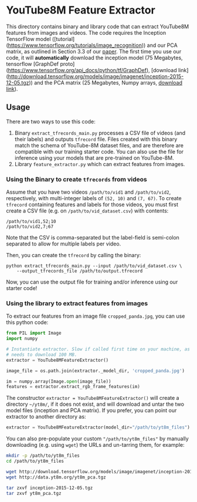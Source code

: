 # YouTube8M Feature Extractor
This directory contains binary and library code that can extract YouTube8M
features from images and videos.
The code requires the Inception TensorFlow model ([tutorial]
(https://www.tensorflow.org/tutorials/image_recognition)) and our PCA matrix, as
outlined in Section 3.3 of our [paper](https://arxiv.org/abs/1609.08675). The
first time you use our code, it will **automatically** download the inception
model (75 Megabytes, tensorflow [GraphDef proto]
(https://www.tensorflow.org/api_docs/python/tf/GraphDef),
[download link]
(http://download.tensorflow.org/models/image/imagenet/inception-2015-12-05.tgz))
and the PCA matrix (25 Megabytes, Numpy arrays,
[download link](http://data.yt8m.org/yt8m_pca.tgz)).

## Usage

There are two ways to use this code:

 1. Binary `extract_tfrecords_main.py` processes a CSV file of videos (and their
    labels) and outputs `tfrecord` file. Files created with this binary match
    the schema of YouTube-8M dataset files, and are therefore are compatible
    with our training starter code. You can also use the file for inference
    using your models that are pre-trained on YouTube-8M.
 1. Library `feature_extractor.py` which can extract features from images.


### Using the Binary to create `tfrecords` from videos

Assume that you have two videos `/path/to/vid1` and `/path/to/vid2`,
respectively, with multi-integer labels of `(52, 10)` and `(7, 67)`. To create
`tfrecord` containing features and labels for those videos, you must first
create a CSV file (e.g. on `/path/to/vid_dataset.csv`) with contents:

    /path/to/vid1,52;10
    /path/to/vid2,7;67

Note that the CSV is comma-separated but the label-field is semi-colon separated
to allow for multiple labels per video.

Then, you can create the `tfrecord` by calling the binary:

    python extract_tfrecords_main.py --input /path/to/vid_dataset.csv \
        --output_tfrecords_file /path/to/output.tfrecord

Now, you can use the output file for training and/or inference using our starter
code!

### Using the library to extract features from images

To extract our features from an image file `cropped_panda.jpg`, you can use
this python code:

```python
from PIL import Image
import numpy

# Instantiate extractor. Slow if called first time on your machine, as it
# needs to download 100 MB.
extractor = YouTube8MFeatureExtractor()

image_file = os.path.join(extractor._model_dir, 'cropped_panda.jpg')

im = numpy.array(Image.open(image_file))
features = extractor.extract_rgb_frame_features(im)
```

The constructor `extractor = YouTube8MFeatureExtractor()` will create a
directory `~/yt8m/`, if it does not exist, and will download and untar the two
model files (inception and PCA matrix). If you prefer, you can point our
extractor to another directory as:

```python
extractor = YouTube8MFeatureExtractor(model_dir="/path/to/yt8m_files")
```

You can also pre-populate your custom `"/path/to/yt8m_files"` by manually
downloading (e.g. using `wget`) the URLs and un-tarring them, for example:

```bash
mkdir -p /path/to/yt8m_files
cd /path/to/yt8m_files

wget http://download.tensorflow.org/models/image/imagenet/inception-2015-12-05.tgz
wget http://data.yt8m.org/yt8m_pca.tgz

tar zxvf inception-2015-12-05.tgz
tar zxvf yt8m_pca.tgz
```
